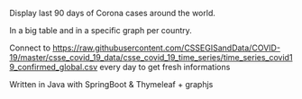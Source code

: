 Display last 90 days of Corona cases around the world.

In a big table and in a specific graph per country.

Connect to https://raw.githubusercontent.com/CSSEGISandData/COVID-19/master/csse_covid_19_data/csse_covid_19_time_series/time_series_covid19_confirmed_global.csv every day to get fresh informations

Written in Java with SpringBoot & Thymeleaf + graphjs